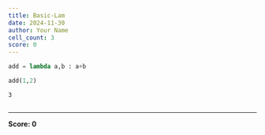 ```yaml
---
title: Basic-Lam
date: 2024-11-30
author: Your Name
cell_count: 3
score: 0
---
```


```python
add = lambda a,b : a+b
```


```python
add(1,2)
```




    3




```python

```


---
**Score: 0**
